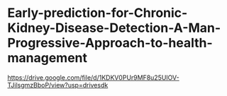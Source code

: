 # Early-prediction-for-Chronic-Kidney-Disease-Detection-A-Man-Progressive-Approach-to-health-management
https://drive.google.com/file/d/1KDKV0PUr9MF8u25UIOV-TJilsgmzBboP/view?usp=drivesdk
